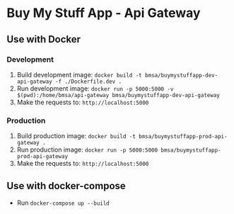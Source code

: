 # Buy My Stuff App - Api Gateway

## Use with Docker

### Development

1. Build development image: `docker build -t bmsa/buymystuffapp-dev-api-gateway -f ./Dockerfile.dev .`
2. Run development image: `docker run -p 5000:5000 -v $(pwd):/home/bmsa/api-gateway bmsa/buymystuffapp-dev-api-gateway`
3. Make the requests to: `http://localhost:5000`

### Production

1. Build production image: `docker build -t bmsa/buymystuffapp-prod-api-gateway .`
2. Run production image: `docker run -p 5000:5000 bmsa/buymystuffapp-prod-api-gateway`
3. Make the requests to: `http://localhost:5000`

## Use with docker-compose

- Run `docker-compose up --build`
